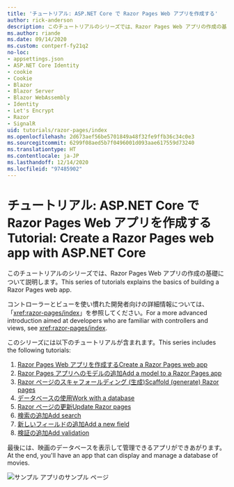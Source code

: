 ```yaml
---
title: 'チュートリアル: ASP.NET Core で Razor Pages Web アプリを作成する'
author: rick-anderson
description: このチュートリアルのシリーズでは、Razor Pages Web アプリの作成の基礎について説明します。
ms.author: riande
ms.date: 09/14/2020
ms.custom: contperf-fy21q2
no-loc:
- appsettings.json
- ASP.NET Core Identity
- cookie
- Cookie
- Blazor
- Blazor Server
- Blazor WebAssembly
- Identity
- Let's Encrypt
- Razor
- SignalR
uid: tutorials/razor-pages/index
ms.openlocfilehash: 2d673aef56be5701849a48f32fe9ffb36c34c0e3
ms.sourcegitcommit: 6299f08aed5b7f0496001d093aae617559d73240
ms.translationtype: HT
ms.contentlocale: ja-JP
ms.lasthandoff: 12/14/2020
ms.locfileid: "97485902"
---
```

# <a name="tutorial-create-a-no-locrazor-pages-web-app-with-aspnet-core"></a><span data-ttu-id="b4738-103">チュートリアル: ASP.NET Core で Razor Pages Web アプリを作成する</span><span class="sxs-lookup"><span data-stu-id="b4738-103">Tutorial: Create a Razor Pages web app with ASP.NET Core</span></span>

<span data-ttu-id="b4738-104">このチュートリアルのシリーズでは、Razor Pages Web アプリの作成の基礎について説明します。</span><span class="sxs-lookup"><span data-stu-id="b4738-104">This series of tutorials explains the basics of building a Razor Pages web app.</span></span> 

<span data-ttu-id="b4738-105">コントローラーとビューを使い慣れた開発者向けの詳細情報については、「<xref:razor-pages/index>」を参照してください。</span><span class="sxs-lookup"><span data-stu-id="b4738-105">For a more advanced introduction aimed at developers who are familiar with controllers and views, see <xref:razor-pages/index>.</span></span>

<span data-ttu-id="b4738-106">このシリーズには以下のチュートリアルが含まれます。</span><span class="sxs-lookup"><span data-stu-id="b4738-106">This series includes the following tutorials:</span></span>

1. [<span data-ttu-id="b4738-107">Razor Pages Web アプリを作成する</span><span class="sxs-lookup"><span data-stu-id="b4738-107">Create a Razor Pages web app</span></span>](xref:tutorials/razor-pages/razor-pages-start)
1. [<span data-ttu-id="b4738-108">Razor Pages アプリへのモデルの追加</span><span class="sxs-lookup"><span data-stu-id="b4738-108">Add a model to a Razor Pages app</span></span>](xref:tutorials/razor-pages/model)
1. [<span data-ttu-id="b4738-109">Razor ページのスキャフォールディング (生成)</span><span class="sxs-lookup"><span data-stu-id="b4738-109">Scaffold (generate) Razor pages</span></span>](xref:tutorials/razor-pages/page)
1. [<span data-ttu-id="b4738-110">データベースの使用</span><span class="sxs-lookup"><span data-stu-id="b4738-110">Work with a database</span></span>](xref:tutorials/razor-pages/sql)
1. [<span data-ttu-id="b4738-111">Razor ページの更新</span><span class="sxs-lookup"><span data-stu-id="b4738-111">Update Razor pages</span></span>](xref:tutorials/razor-pages/da1)
1. [<span data-ttu-id="b4738-112">検索の追加</span><span class="sxs-lookup"><span data-stu-id="b4738-112">Add search</span></span>](xref:tutorials/razor-pages/search)
1. [<span data-ttu-id="b4738-113">新しいフィールドの追加</span><span class="sxs-lookup"><span data-stu-id="b4738-113">Add a new field</span></span>](xref:tutorials/razor-pages/new-field)
1. [<span data-ttu-id="b4738-114">検証の追加</span><span class="sxs-lookup"><span data-stu-id="b4738-114">Add validation</span></span>](xref:tutorials/razor-pages/validation)

<span data-ttu-id="b4738-115">最後には、映画のデータベースを表示して管理できるアプリができあがります。</span><span class="sxs-lookup"><span data-stu-id="b4738-115">At the end, you'll have an app that can display and manage a database of movies.</span></span>

![サンプル アプリのサンプル ページ](index/_static/sample-page.png)

